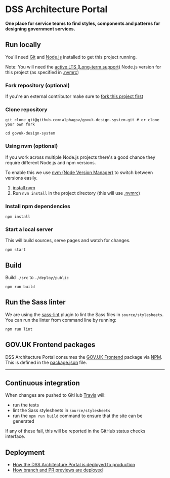 # DSS Architecture Portal

**One place for service teams to find styles, components and patterns for
designing government services.**

## Run locally

You'll need [Git](https://help.github.com/articles/set-up-git/) and [Node.js](https://nodejs.org/en/) installed to get this project running.

Note: You will need the [active LTS (Long-term support)](https://github.com/nodejs/Release#release-schedule) Node.js version for this project (as specified in [.nvmrc](./.nvmrc))

### Fork repository (optional)
If you're an external contributor make sure to [fork this project first](https://help.github.com/articles/fork-a-repo/)

### Clone repository
```
git clone git@github.com:alphagov/govuk-design-system.git # or clone your own fork

cd govuk-design-system
```

### Using nvm (optional)
If you work across multiple Node.js projects there's a good chance they require different Node.js and npm versions.

To enable this we use [nvm (Node Version Manager)](https://github.com/creationix/nvm) to switch between versions easily.

1. [install nvm](https://github.com/creationix/nvm#installation)
2. Run `nvm install` in the project directory (this will use [.nvmrc](./.nvmrc))

### Install npm dependencies
```
npm install
```

### Start a local server
This will build sources, serve pages and watch for changes.
```
npm start
```

## Build
Build `./src` to `./deploy/public`
```
npm run build
```

## Run the Sass linter

We are using the [sass-lint][sass-lint] plugin to lint the Sass files in
`source/stylesheets`. You can run the linter from command line by running:

```
npm run lint
```

[sass-lint]: https://github.com/juanfran/gulp-scss-lint

## GOV.UK Frontend packages

DSS Architecture Portal consumes the [GOV.UK Frontend](https://github.com/alphagov/govuk-frontend) package via [NPM](https://www.npmjs.com/).
This is defined in the [package.json](package.json) file.

--------------------

## Continuous integration

When changes are pushed to GitHub [Travis][travis] will:

- run the tests
- lint the Sass stylesheets in `source/stylesheets`
- run the `npm run build` command to ensure that the site can be generated

If any of these fail, this will be reported in the GitHub status checks
interface.

[travis]: https://travis-ci.org/alphagov/govuk-design-system

## Deployment

- [How the DSS Architecture Portal is deployed to production](docs/deployment/production.md)
- [How branch and PR previews are deployed](docs/deployment/previews.md)
